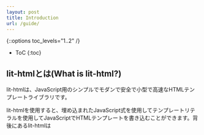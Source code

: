 ```yaml
---
layout: post
title: Introduction
url: /guide/
---
```


{::options toc_levels="1..2" /}
* ToC
{:toc}

## lit-htmlとは(What is lit-html?)

<!-- original:
lit-html is a simple, modern, safe, small and fast HTML templating library for JavaScript.

lit-html lets you write HTML templates in JavaScript using [template literals] with embedded JavaScript expressions. Behind the scenes lit-html creates HTML `<template>` elements from your JavaScript templates and processes them so that it knows exactly where to insert and update the values from expressions.
-->

lit-htmlは、JavaScript用のシンプルでモダンで安全で小型で高速なHTMLテンプレートライブラリです。

lit-htmlを使用すると、埋め込まれたJavaScript式を使用してテンプレートリテラルを使用してJavaScriptでHTMLテンプレートを書き込むことができます。背後にあるlit-htmlは<template>、JavaScriptテンプレートからHTML 要素を作成し、それを処理して、式から値を挿入および更新する場所を正確に把握します。

## lit-htmlテンプレート(lit-html Templates)

<!-- original:
lit-html templates are tagged template literals - they look like JavaScript strings but are enclosed in backticks (`` ` ``) instead of quotes - and tagged with lit-html's `html` tag:
-->

lit-htmlテンプレートは、タグ付きのテンプレートリテラルです。JavaScript文字列のように見えますが`、引用符ではなくバッククォートで囲まれ、lit-htmlのhtmlタグでタグ付けされています。

```js
html`<h1>Hello ${name}</h1>`
```

<!-- original:
Since lit-html templates almost always need to merge in data from JavaScript values, and be able to update DOM when that data changes, they'll most often be written within functions that take some data and return a lit-html template, so that the function can be called multiple times:
-->

lit-htmlテンプレートはほとんどの場合、JavaScriptの値からデータをマージし、そのデータが変更されたときにDOMを更新する必要があるため、ほとんどの場合、データを取り込んでlit-htmlテンプレートを返す関数内で記述されます。関数は複数回呼び出すことができます：

```js
let myTemplate = (data) => html`
  <h1>${data.title}</h1>
  <p>${data.body}</p>`;
```

<!-- original:
lit-html is _lazily_ rendered. Calling this function will evaluate the template literal using lit-html `html` tag, and return a `TemplateResult` - a record of the template to render and data to render it with. `TemplateResults` are very cheap to produce and no real work actually happens until they are _rendered_ to the DOM.
-->

lit-htmlは遅延描画されます。この関数を呼び出すと、literal-html htmlタグを使用してテンプレートリテラルを評価し、TemplateResultレンダリングするテンプレートとそれをレンダリングするデータのレコードを返します。TemplateResults生成するのが非常に安価であり、実際にDOMにレンダリングされるまで実際には何も起こりません。

## 描画について(Rendering)

<!-- original:
To render a `TemplateResult`, call the `render()` function with a result and DOM container to render to:
-->

TemplateResultをレンダリングするには、レンダリングするrender()結果とDOMコンテナで関数を呼び出します。

```js
const result = myTemplate({title: 'Hello', body: 'lit-html is cool'});
render(result, document.body);
```

[template literals]: https://developer.mozilla.org/en-US/docs/Web/JavaScript/Reference/Template_literals
